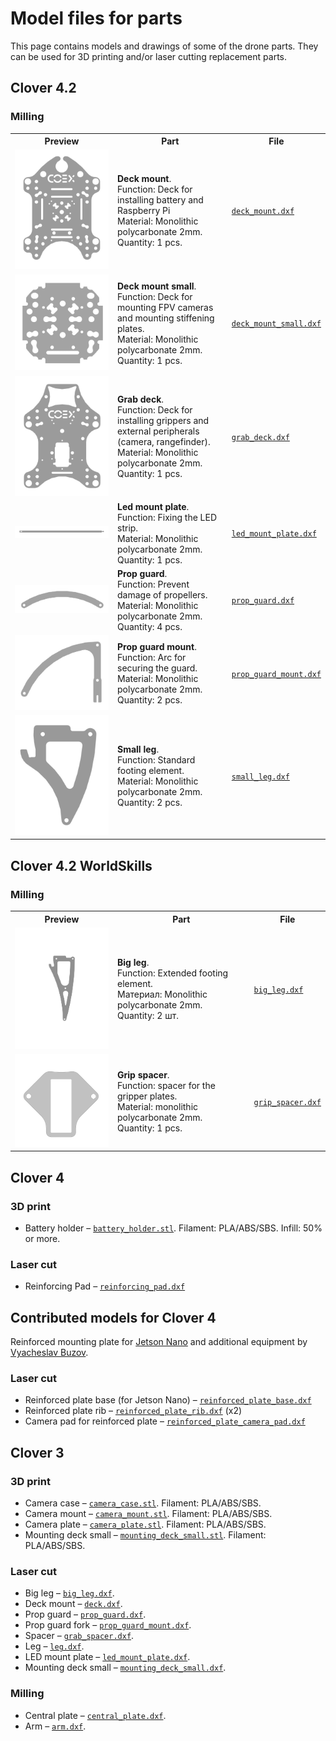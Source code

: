 # Model files for parts

This page contains models and drawings of some of the drone parts. They can be used for 3D printing and/or laser cutting replacement parts.

## Clover 4.2

### Milling

<table>
    <tr><th width=150>Preview</th><th>Part</th><th width=1>File</th></tr>
    <tr>
        <td><img src="../assets/dxf/4.2/deck_mount.png"></td>
        <td>
            <b>Deck mount</b>.<br>
            Function: Deck for installing battery and Raspberry Pi<br>
            Material: Monolithic polycarbonate 2mm.<br>
            Quantity: 1 pcs.
        </td>
        <td><a href="https://github.com/CopterExpress/clover/raw/master/docs/assets/dxf/4.2/deck_mount.dxf"><code>deck_mount.dxf</code></a></td>
    </tr>
    <tr>
        <td><img src="../assets/dxf/4.2/deck_mount_small.png"></td>
        <td>
            <b>Deck mount small</b>.<br>
            Function: Deck for mounting FPV cameras and mounting stiffening plates.<br>
            Material: Monolithic polycarbonate 2mm.<br>
            Quantity: 1 pcs.
        </td>
        <td><a href="https://github.com/CopterExpress/clover/raw/master/docs/assets/dxf/4.2/deck_mount_small.dxf"><code>deck_mount_small.dxf</code></a></td>
    </tr>
    <tr>
        <td><img src="../assets/dxf/4.2/grab_deck.png"></td>
        <td>
            <b>Grab deck</b>.<br>
            Function: Deck for installing grippers and external peripherals (camera, rangefinder).<br>
            Material: Monolithic polycarbonate 2mm.<br>
            Quantity: 1 pcs.
        </td>
        <td><a href="https://github.com/CopterExpress/clover/raw/master/docs/assets/dxf/4.2/grab_deck.dxf"><code>grab_deck.dxf</code></a></td>
    </tr>
    <tr>
        <td><img src="../assets/dxf/4.2/led_mount_plate.png"></td>
        <td>
            <b>Led mount plate</b>.<br>
            Function: Fixing the LED strip.<br>
            Material: Monolithic polycarbonate 2mm.<br>
            Quantity: 1 pcs.
        </td>
        <td><a href="https://github.com/CopterExpress/clover/raw/master/docs/assets/dxf/4.2/led_mount_plate.dxf"><code>led_mount_plate.dxf</code></a></td>
    </tr>
    <tr>
        <td><img src="../assets/dxf/4.2/prop_guard.png"></td>
        <td>
            <b>Prop guard</b>.<br>
            Function: Prevent damage of propellers.<br>
            Material: Monolithic polycarbonate 2mm.<br>
            Quantity: 4 pcs.
        </td>
        <td><a href="https://github.com/CopterExpress/clover/raw/master/docs/assets/dxf/4.2/prop_guard.dxf"><code>prop_guard.dxf</code></a></td>
    </tr>
    <tr>
        <td><img src="../assets/dxf/4.2/prop_guard_mount.png"></td>
        <td>
            <b>Prop guard mount</b>.<br>
            Function: Arc for securing the guard.<br>
            Material: Monolithic polycarbonate 2mm.<br>
            Quantity: 2 pcs.
        </td>
        <td><a href="https://github.com/CopterExpress/clover/raw/master/docs/assets/dxf/4.2/prop_guard_mount.dxf"><code>prop_guard_mount.dxf</code></a></td>
    </tr>
    <tr>
        <td><img src="../assets/dxf/4.2/small_leg.png"></td>
        <td>
            <b>Small leg</b>.<br>
            Function: Standard footing element.<br>
            Material: Monolithic polycarbonate 2mm.<br>
            Quantity: 2 pcs.
        </td>
        <td><a href="https://github.com/CopterExpress/clover/raw/master/docs/assets/dxf/4.2/small_leg.dxf"><code>small_leg.dxf</code></a></td>
    </tr>
</table>

## Clover 4.2 WorldSkills

### Milling

<table>
    <tr><th width=150>Preview</th><th>Part</th><th width=1>File</th></tr>
    <tr>
        <td><img src="../assets/dxf/4.2/big_leg.png"></td>
        <td>
            <b>Big leg</b>.<br>
            Function: Extended footing element.<br>
            Материал: Monolithic polycarbonate 2mm.<br>
            Quantity: 2 шт.
        </td>
        <td><a href="https://github.com/CopterExpress/clover/raw/master/docs/assets/dxf/4.2/big_leg.dxf"><code>big_leg.dxf</code></a></td>
    </tr>
    <tr>
        <td><img src="../assets/dxf/4.2/grip_spacer.png"></td>
        <td>
            <b>Grip spacer</b>.<br>
            Function: spacer for the gripper plates.<br>
            Material: monolithic polycarbonate 2mm.<br>
            Quantity: 1 pcs.
        </td>
        <td><a href="https://github.com/CopterExpress/clover/raw/master/docs/assets/dxf/4.2/grip_spacer.dxf"><code>grip_spacer.dxf</code></a></td>
    </tr>
</table>

## Clover 4

### 3D print

* Battery holder – [`battery_holder.stl`](https://github.com/CopterExpress/clover/raw/master/docs/assets/stl/battery_holder.stl). Filament: PLA/ABS/SBS. Infill: 50% or more.

### Laser cut

* Reinforcing Pad – [`reinforcing_pad.dxf`](https://github.com/CopterExpress/clover/raw/master/docs/assets/dxf/reinforcing_pad.dxf)

## Contributed models for Clover 4

Reinforced mounting plate for [Jetson Nano](jetson_nano.md) and additional equipment by [Vyacheslav Buzov](https://t.me/buzyakabarbuzyaka).

### Laser cut

* Reinforced plate base (for Jetson Nano) – [`reinforced_plate_base.dxf`](https://github.com/CopterExpress/clover/raw/master/docs/assets/dxf/reinforced_plate_base.dxf)
* Reinforced plate rib – [`reinforced_plate_rib.dxf`](https://github.com/CopterExpress/clover/raw/master/docs/assets/dxf/reinforced_plate_rib.dxf) (x2)
* Camera pad for reinforced plate – [`reinforced_plate_camera_pad.dxf`](https://github.com/CopterExpress/clover/raw/master/docs/assets/dxf/reinforced_plate_camera_pad.dxf)

## Clover 3

### 3D print

* Camera case – [`camera_case.stl`](https://github.com/CopterExpress/clover/raw/master/docs/assets/stl/camera_case.stl). Filament: PLA/ABS/SBS.
* Camera mount – [`camera_mount.stl`](https://github.com/CopterExpress/clover/raw/master/docs/assets/stl/camera_mount.stl). Filament: PLA/ABS/SBS.
* Camera plate – [`camera_plate.stl`](https://github.com/CopterExpress/clover/raw/master/docs/assets/stl/camera_plate.stl). Filament: PLA/ABS/SBS.
* Mounting deck small – [`mounting_deck_small.stl`](https://github.com/CopterExpress/clover/raw/master/docs/assets/stl/mounting_deck_small.stl). Filament: PLA/ABS/SBS.

### Laser cut

* Big leg – [`big_leg.dxf`](https://github.com/CopterExpress/clover/raw/master/docs/assets/dxf/big_leg.dxf).
* Deck mount – [`deck.dxf`](https://github.com/CopterExpress/clover/raw/master/docs/assets/dxf/deck.dxf).
* Prop guard – [`prop_guard.dxf`](https://github.com/CopterExpress/clover/raw/master/docs/assets/dxf/prop_guard.dxf).
* Prop guard fork – [`prop_guard_mount.dxf`](https://github.com/CopterExpress/clover/raw/master/docs/assets/dxf/prop_guard_mount.dxf).
* Spacer – [`grab_spacer.dxf`](https://github.com/CopterExpress/clover/raw/master/docs/assets/dxf/grab_spacer.dxf).
* Leg – [`leg.dxf`](https://github.com/CopterExpress/clover/raw/master/docs/assets/dxf/leg.dxf).
* LED mount plate – [`led_mount_plate.dxf`](https://github.com/CopterExpress/clover/raw/master/docs/assets/dxf/led_mount_plate.dxf).
* Mounting deck small – [`mounting_deck_small.dxf`](https://github.com/CopterExpress/clover/raw/master/docs/assets/dxf/mounting_deck_small.dxf).

### Milling

* Central plate – [`central_plate.dxf`](https://github.com/CopterExpress/clover/raw/master/docs/assets/dxf/central_plate.dxf).
* Arm – [`arm.dxf`](https://github.com/CopterExpress/clover/raw/master/docs/assets/dxf/arm.dxf).
